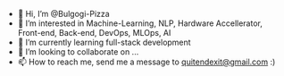 - 👋 Hi, I’m @Bulgogi-Pizza
- 👀 I’m interested in Machine-Learning, NLP, Hardware Accellerator, Front-end, Back-end, DevOps, MLOps, AI
- 🌱 I’m currently learning full-stack development
- 💞️ I’m looking to collaborate on ...
- 📫 How to reach me, send me a message to quitendexit@gmail.com :)

<!---
Bulgogi-Pizza/Bulgogi-Pizza is a ✨ special ✨ repository because its `README.md` (this file) appears on your GitHub profile.
You can click the Preview link to take a look at your changes.
--->
